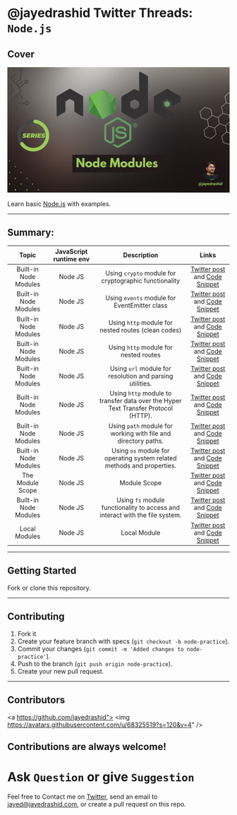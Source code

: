 # @jayedrashid Twitter Threads: `Node.js`

## Cover

<img src="https://raw.githubusercontent.com/jayedrashid/twitter-threads-of-NodeJs/main/cover-twitter-threads-of-NodeJs.png">

Learn basic [Node.js](https://nodejs.org/en/docs/) with examples.

---

## Summary:

|            Topic            |  JavaScript runtime env   |                                     Description                                     |                                                                                 Links                                                                                  |
| :-------------------------: | :---------------------: | :---------------------------------------------------------------------------------: | :--------------------------------------------------------------------------------------------------------------------------------------------------------------------: |
|      Built-in Node Modules       |       Node JS        |                     Using `crypto` module for cryptographic functionality                      |                     [Twitter post](https://twitter.com/jayedrashid/status/1543289535210987520?s=20&t=piNLAlLS_nUOsNRv0IKe1Q) and [Code Snippet](https://github.com/jayedrashid/JavaScript-Problem-Solving/blob/main/arrayProblems.js)                      |
|      Built-in Node Modules           |       Node JS        |                      Using `events` module for EventEmitter class                       |                [Twitter post](https://twitter.com/jayedrashid/status/1542915015576940545?s=20&t=piNLAlLS_nUOsNRv0IKe1Q) and [Code Snippet](https://github.com/jayedrashid/JavaScript-Problem-Solving/blob/main/arrayProblems.js)              
|      Built-in Node Modules           |       Node JS        |                      Using `http` module for nested routes (clean codes)                       |                [Twitter post](https://twitter.com/jayedrashid/status/1542472104699781121?s=20&t=piNLAlLS_nUOsNRv0IKe1Q) and [Code Snippet](https://github.com/jayedrashid/JavaScript-Problem-Solving/blob/main/arrayProblems.js)              
|      Built-in Node Modules           |       Node JS        |                      Using `http` module for nested routes                       |                [Twitter post](https://twitter.com/jayedrashid/status/1542398290708160512?s=20&t=piNLAlLS_nUOsNRv0IKe1Q) and [Code Snippet](https://github.com/jayedrashid/JavaScript-Problem-Solving/blob/main/arrayProblems.js)              
|      Built-in Node Modules           |       Node JS        |                      Using `url` module for resolution and parsing utilities.                       |                [Twitter post](https://twitter.com/jayedrashid/status/1542095611842809861?s=20&t=piNLAlLS_nUOsNRv0IKe1Q) and [Code Snippet](https://github.com/jayedrashid/JavaScript-Problem-Solving/blob/main/arrayProblems.js)              
|      Built-in Node Modules           |       Node JS        |                      Using `http` module to transfer data over the Hyper Text Transfer Protocol (HTTP).                       |                [Twitter post](https://twitter.com/jayedrashid/status/1541849005411340288?s=20&t=piNLAlLS_nUOsNRv0IKe1Q) and [Code Snippet](https://github.com/jayedrashid/JavaScript-Problem-Solving/blob/main/arrayProblems.js)              
|      Built-in Node Modules           |       Node JS        |                      Using `path` module for working with file and directory paths.                       |                [Twitter post](https://twitter.com/jayedrashid/status/1541773700856328192?s=20&t=piNLAlLS_nUOsNRv0IKe1Q) and [Code Snippet](https://github.com/jayedrashid/JavaScript-Problem-Solving/blob/main/arrayProblems.js)              
|      Built-in Node Modules           |       Node JS        |                      Using `os` module for operating system related methods and properties.                       |                [Twitter post](https://twitter.com/jayedrashid/status/1541750978138935296?s=20&t=piNLAlLS_nUOsNRv0IKe1Q) and [Code Snippet](https://github.com/jayedrashid/JavaScript-Problem-Solving/blob/main/arrayProblems.js)              
|      The Module Scope           |       Node JS        |                      Module Scope                       |                [Twitter post](https://twitter.com/jayedrashid/status/1541748017706835968?s=20&t=piNLAlLS_nUOsNRv0IKe1Q) and [Code Snippet](https://github.com/jayedrashid/JavaScript-Problem-Solving/blob/main/arrayProblems.js)              
|      Built-in Node Modules           |       Node JS        |                      Using `fs` module functionality to access and interact with the file system.                       |                [Twitter post](https://twitter.com/jayedrashid/status/1541674591721881601?s=20&t=piNLAlLS_nUOsNRv0IKe1Q) and [Code Snippet](https://github.com/jayedrashid/JavaScript-Problem-Solving/blob/main/arrayProblems.js)              
|      Local Modules           |       Node JS        |                      Local Module                         |                [Twitter post](https://twitter.com/jayedrashid/status/1541468873135775745?s=20&t=piNLAlLS_nUOsNRv0IKe1Q) and [Code Snippet](https://github.com/jayedrashid/JavaScript-Problem-Solving/blob/main/arrayProblems.js)              


---

## Getting Started

Fork or clone this repository.

---

## Contributing

1. Fork it
2. Create your feature branch with specs (`git checkout -b node-practice`).
3. Commit your changes (`git commit -m 'Added changes to node-practice'`).
4. Push to the branch (`git push origin node-practice`).
5. Create your new pull request.

---

## Contributors

<a https://github.com/jayedrashid">
  <img https://avatars.githubusercontent.com/u/68325519?s=120&v=4" />
</a>

Contributions are always welcome!
---

# **Ask `Question` or give `Suggestion`**

Feel free to Contact me on [Twitter](https://mobile.twitter.com/jayedrashid), send an email to jayed@jayedrashid.com, or create a pull request on this repo.


